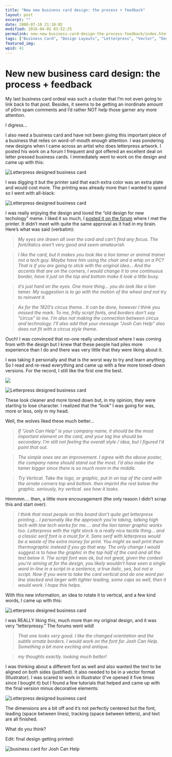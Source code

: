 ```yaml
---
title: "New new business card design: the process + feedback"
layout: post
excerpt: ""
date: 2008-07-18 21:10:02
modified: 2016-04-01 03:52:25
permalink: new-new-business-card-design-the-process-feedback/index.html
tags: ["Business Card", "Design Layouts", "Letterpress", "Vector", "Design &amp; Creative Process"]
featured_img: 
wpid: 41
---
```


# New new business card design: the process + feedback

My last business card ordeal was such a cluster that I’m not even going to link back to that post. Besides, it seems to be getting an inordinate amount of p0rn spam comments and I’d rather NOT help those garner any more attention.

I digress…

I also need a business card and have not been giving this important piece of a business that relies on word-of-mouth enough attention. I was pondering new designs when I came across an artist who does letterpress artwork. I posted his work on a forum I frequent and got offered an excellent deal on letter pressed business cards. I immediately went to work on the design and came up with this:

![Letterpress designed business card](/_images/2008/07/letterpress_card_01_mock.jpg)

I was digging it but the printer said that each extra color was an extra plate and would cost more. The printing was already more than I wanted to spend so I went with all-black:

![Letterpress designed business card](/_images/2008/07/letterpress_card_02_mock.jpg)

I was really enjoying the design and loved the “old design for new techology” meme. I liked it so much, I [posted it on the forum](http://forums.vwvortex.com/zerothread?id=3933509) where I met the printer. It didn’t meet with quite the same approval as it had in my brain. Here’s what was said (verbatim):

> *My eyes are drawn all over the card and can’t find any focus. The font/italics aren’t very good and seem amateurish.*

> *I like the card, but it makes you look like a lion tamer or animal trainer not a tech guy. Maybe have him using the chair and a whip on a PC? That is if you are going to stick with the original idea… And the accents that are on the corners, I would change it to one continuous border, have it just on the top and bottom make it look a little busy.*

> *it’s just hard on the eyes. One more thing… you do look like a lion tamer. My suggestion is to go with the motion of the wheel and not try to reinvent it.*

> *As for the 1920’s circus theme.. It can be done, however I think you missed the mark. To me, frilly script fonts, and borders don’t say “circus” to me. I’m also not making the connection between circus and technology. I’ll also add that your message “Josh Can Help” also does not fit with a circus style theme.*

Ouch! I was convinced that no-one really understood where I was coming from with the design but I knew that these people had piles more experience than I do and there was very little that they were liking about it.

I was taking it personally and that is the worst way to try and learn anything. So I read and re-read everything and came up with a few more toned-down versions. For the record, I still like the first one the best.

![](/_images/2008/07/letterpress_card_03_mock.jpg)

![Letterpress designed business card](/_images/2008/07/letterpress_card_04_mock.jpg)

These look cleaner and more toned down but, in my opinion, they were starting to lose character. I realized that the “look” I was going for was, more or less, only in my head.

Well, the wolves liked these much better…

> *If “Josh Can Help” is your company name, it should be the most important element on the card, and your tag line should be secondary. I’m still not feeling the overall style / idea, but I figured I’d point that out.*

> *The simple ones are an improvement. I agree with the above poster, the company name should stand out the most. I’d also make the tamer bigger since there is so much room in the middle.*

> *Try Vertical. Take the logo, or graphic, put in on top of the card with the ornate corners top and bottom. then imprint the rest below the graphic. seriously, try vertical. see how it looks.*

Hmmmm…. then, a little more encouragement (the only reason I didn’t scrap this and start over):

> *I think that most people on this board don’t quite get letterpress printing… I personally like the approach you’re taking, talking high tech with low tech works for me…. and the lion tamer graphic works too. Letterpress with the right stock is a really nice tactile thing… and a classic serif font is a must for it. Sans serif with letterpress would be a waste of the extra money for print. You might as well print them thermographic instead if you go that way. The only change I would suggest is to have the graphic in the top half of the card and all the text below it. The script font was ok, but not great, given the context you’re aiming at for the design, you likely wouldn’t have seen a single word in-line in a script in a sentence, a true italic, yes, but not a script. Now if you were to take the card vertical and do one word per line stacked and larger with tighter leading, some caps as well, then it would work. I hope this helps.*

With this new information, an idea to rotate it to vertical, and a few kind words, I came up with this:

![Letterpress designed business card](/_images/2008/07/letterpress_card_05_mock.jpg)

I was REALLY liking this, much more than my original design, and it was very “letterpressy.” The forums went wild!

> *That one looks very good. I like the changed orientation and the subtle ornate borders. I would work on the font for Josh Can Help. Something a bit more exciting and antique.*

> *my thoughts exactly. looking much better!*

I was thinking about a different font as well and also wanted the text to be aligned on both sides (justified). It also needed to be in a vector format (Illustrator). I was scared to work in Illustrator (I’ve opened it five times since I bought it) but I found a few tutorials that helped and came up with the final version minus decorative elements:

![Letterpress designed business card](/_images/2008/07/lp_card.jpg)

The dimensions are a bit off and it’s not perfectly centered but the font, leading (space between lines), tracking (space between letters), and text are all finished.

What do you think?

Edit: final design getting printed:

![business card for Josh Can Help](/_images/2008/07/lp_card_07_final.jpg "business card for Josh Can Help")